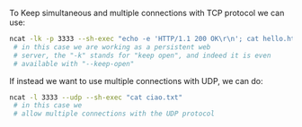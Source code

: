 
To Keep simultaneous and multiple connections with TCP protocol
we can use:

```sh
ncat -lk -p 3333 --sh-exec "echo -e 'HTTP/1.1 200 OK\r\n'; cat hello.http"
 # in this case we are working as a persistent web
 # server, the "-k" stands for "keep open", and indeed it is even
 # available with "--keep-open"
```

If instead we want to use multiple connections with UDP, we can
do:

```sh
ncat -l 3333 --udp --sh-exec "cat ciao.txt"
 # in this case we
 # allow multiple connections with the UDP protocol
```

